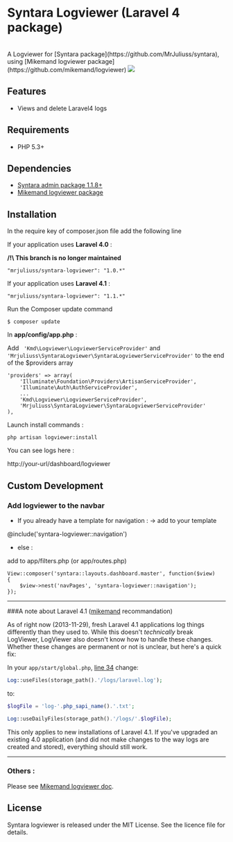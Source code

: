 # Syntara Logviewer (Laravel 4 package)

<br>
A Logviewer for [Syntara package](https://github.com/MrJuliuss/syntara), using [Mikemand logviewer package](https://github.com/mikemand/logviewer)


<img src="https://raw.github.com/MrJuliuss/syntara-logviewer/master/screenshots/logviewer.png" />

## Features

* Views and delete Laravel4 logs

## Requirements
* PHP 5.3+


## Dependencies

* [Syntara admin package 1.1.8+](https://github.com/MrJuliuss/syntara)
* [Mikemand logviewer package](https://github.com/mikemand/logviewer)

## Installation


In the require key of composer.json file add the following line

If your application uses **Laravel 4.0** :

**/!\ This branch is no longer maintained** 

```"mrjuliuss/syntara-logviewer": "1.0.*"```

If your application uses **Laravel 4.1** :

```"mrjuliuss/syntara-logviewer": "1.1.*"```

Run the Composer update command

```$ composer update```

In **app/config/app.php** :

Add  ``` 'Kmd\Logviewer\LogviewerServiceProvider'``` and  ```'Mrjuliuss\SyntaraLogviewer\SyntaraLogviewerServiceProvider'``` to the end of the $providers array

    'providers' => array(
        'Illuminate\Foundation\Providers\ArtisanServiceProvider',
        'Illuminate\Auth\AuthServiceProvider',
        ...
        'Kmd\Logviewer\LogviewerServiceProvider',
        'Mrjuliuss\SyntaraLogviewer\SyntaraLogviewerServiceProvider'
    ),

Launch install commands :

```php artisan logviewer:install```

You can see logs here :

http://your-url/dashboard/logviewer

## Custom Development

### Add logviewer to the navbar

- If you already have a template for navigation : 
-> add to your template

@include('syntara-logviewer::navigation')

- else : 

add to app/filters.php (or app/routes.php)

    View::composer('syntara::layouts.dashboard.master', function($view)
    {
        $view->nest('navPages', 'syntara-logviewer::navigation');
    });

---------

###A note about Laravel 4.1 ([mikemand](https://github.com/mikemand/logviewer) recommandation)

As of right now (2013-11-29), fresh Laravel 4.1 applications log things differently than they used to. While this doesn't *technically* break LogViewer, LogViewer also doesn't know how to handle these changes. Whether these changes are permanent or not is unclear, but here's a quick fix:

In your `app/start/global.php`, [line 34](https://github.com/laravel/laravel/blob/develop/app/start/global.php#L34) change:

```php
Log::useFiles(storage_path().'/logs/laravel.log');
```

to:

```php
$logFile = 'log-'.php_sapi_name().'.txt';

Log::useDailyFiles(storage_path().'/logs/'.$logFile);
```

This only applies to new installations of Laravel 4.1. If you've upgraded an existing 4.0 application (and did not make changes to the way logs are created and stored), everything should still work.

---------

### Others : 

Please see [Mikemand logviewer doc](https://github.com/mikemand/logviewer).

## License

Syntara logviewer is released under the MIT License. See the licence file for details.
